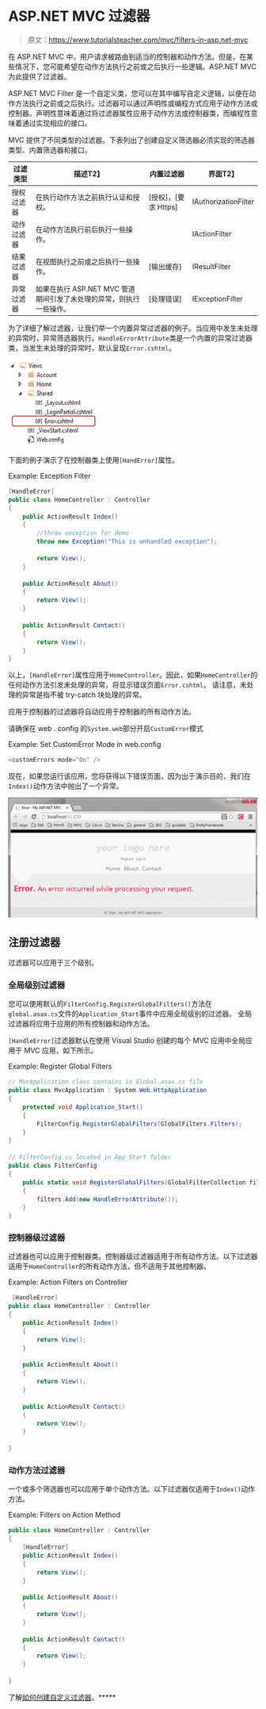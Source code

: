 # ASP.NET MVC 过滤器

> 原文：<https://www.tutorialsteacher.com/mvc/filters-in-asp.net-mvc>

在 ASP.NET MVC 中，用户请求被路由到适当的控制器和动作方法。但是，在某些情况下，您可能希望在动作方法执行之前或之后执行一些逻辑。ASP.NET MVC 为此提供了过滤器。

ASP.NET MVC Filter 是一个自定义类，您可以在其中编写自定义逻辑，以便在动作方法执行之前或之后执行。过滤器可以通过声明性或编程方式应用于动作方法或控制器。声明性意味着通过将过滤器属性应用于动作方法或控制器类，而编程性意味着通过实现相应的接口。

MVC 提供了不同类型的过滤器。下表列出了创建自定义筛选器必须实现的筛选器类型、内置筛选器和接口。

| **过滤类型** | **描述**T2】 | **内置过滤器** | **界面**T2】 |
| --- | --- | --- | --- |
| 授权过滤器 | 在执行动作方法之前执行认证和授权。 | [授权]，[要求 Https] | IAuthorizationFilter |
| 动作过滤器 | 在动作方法执行前后执行一些操作。 |  | IActionFilter |
| 结果过滤器 | 在视图执行之前或之后执行一些操作。 | [输出缓存] | IResultFilter |
| 异常过滤器 | 如果在执行 ASP.NET MVC 管道期间引发了未处理的异常，则执行一些操作。 | [处理错误] | IExceptionFilter |

为了详细了解过滤器，让我们举一个内置异常过滤器的例子。当应用中发生未处理的异常时，异常筛选器执行。`HandleErrorAttribute`类是一个内置的异常过滤器类，当发生未处理的异常时，默认呈现`Error.cshtml`。

[![Error.cshtml](img/d12fcedc63922f55e966eea6bb9fe456.png)](../../Content/images/mvc/errorpage.png)

下面的例子演示了在控制器类上使用`[HandError]`属性。

Example: Exception Filter 

```cs
[HandleError]
public class HomeController : Controller
{
    public ActionResult Index()
    {
        //throw exception for demo
        throw new Exception("This is unhandled exception");

        return View();
    }

    public ActionResult About()
    {
        return View();
    }

    public ActionResult Contact()
    {
        return View();
    }        
} 
```

以上，`[HandleError]`属性应用于`HomeController`。因此，如果`HomeController`的任何动作方法引发未处理的异常，将显示错误页面`Error.cshtml`。 请注意，未处理的异常是指不被 try-catch 块处理的异常。

应用于控制器的过滤器将自动应用于控制器的所有动作方法。

请确保在 web . config 的`System.web`部分开启`CustomError`模式

Example: Set CustomError Mode in web.config 

```cs
<customErrors mode="On" /> 
```

现在，如果您运行该应用，您将获得以下错误页面，因为出于演示目的，我们在`Index()`动作方法中抛出了一个异常。

[![HandleError demo](img/cf4ac4c3cf32d54205cccca4ed3b0e22.png)](../../Content/images/mvc/handleerror-demo.png)

## 注册过滤器

过滤器可以应用于三个级别。

### 全局级别过滤器

您可以使用默认的`FilterConfig.RegisterGlobalFilters()`方法在`global.asax.cs`文件的`Application_Start`事件中应用全局级别的过滤器。 全局过滤器将应用于应用的所有控制器和动作方法。

`[HandleError]`过滤器默认在使用 Visual Studio 创建的每个 MVC 应用中全局应用于 MVC 应用，如下所示。

Example: Register Global Filters 

```cs
// MvcApplication class contains in Global.asax.cs file 
public class MvcApplication : System.Web.HttpApplication
{
    protected void Application_Start()
    {
        FilterConfig.RegisterGlobalFilters(GlobalFilters.Filters);
    }
}

// FilterConfig.cs located in App_Start folder 
public class FilterConfig
{
    public static void RegisterGlobalFilters(GlobalFilterCollection filters)
    {
        filters.Add(new HandleErrorAttribute());
    }
} 
```

### 控制器级过滤器

过滤器也可以应用于控制器类。控制器级过滤器适用于所有动作方法。以下过滤器适用于`HomeController`的所有动作方法，但不适用于其他控制器。

Example: Action Filters on Controller 

```cs
 [HandleError]
public class HomeController : Controller
{
    public ActionResult Index()
    {
        return View();
    }

    public ActionResult About()
    {
        return View();
    }

    public ActionResult Contact()
    {
        return View();
    }

}
```

### 动作方法过滤器

一个或多个筛选器也可以应用于单个动作方法。以下过滤器仅适用于`Index()`动作方法。

Example: Filters on Action Method 

```cs
public class HomeController : Controller
{
    [HandleError]
    public ActionResult Index()
    {
        return View();
    }

    public ActionResult About()
    {
        return View();
    }

    public ActionResult Contact()
    {
        return View();
    }

}
```

了解[如何创建自定义过滤器](/articles/create-custom-filters)。*****